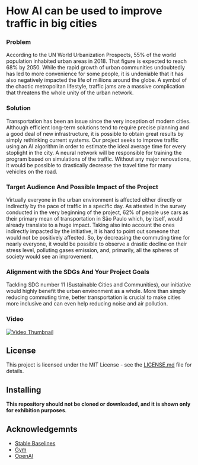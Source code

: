 # How AI can be used to improve traffic in big cities

### Problem
According to the UN World Urbanization Prospects, 55% of the world population inhabited urban areas in 2018. That figure is expected to reach 68% by 2050. While the rapid growth of urban communities undoubtedly has led to more convenience for some people, it is undeniable that it has also negatively impacted the life of millions around the globe. A symbol of the chaotic metropolitan lifestyle, traffic jams are a massive complication that threatens the whole unity of the urban network.

### Solution
Transportation has been an issue since the very inception of modern cities. Although efficient long-term solutions tend to require precise planning and a good deal of new infrastructure, it is possible to obtain great results by simply rethinking current systems. Our project seeks to improve traffic using an AI algorithm in order to estimate the ideal average time for every stoplight in the city. A neural network will be responsible for training the program based on simulations of the traffic. Without any major renovations, it would be possible to drastically decrease the travel time for many vehicles on the road.

### Target Audience And Possible Impact of the Project
Virtually everyone in the urban environment is affected either directly or indirectly by the pace of traffic in a specific day. As attested in the survey conducted in the very beginning of the project, 62% of people use cars as their primary mean of transportation in São Paulo which, by itself, would already translate to a huge impact. Taking also into account the ones indirectly impacted by the initiative, it is hard to point out someone that would not be positively affected. So, by decreasing the commuting time for nearly everyone, it would be possible to observe a drastic decline on their stress level, polluting gases emission, and, primarily, all the spheres of society would see an improvement.

### Alignment with the SDGs And Your Project Goals
Tackling SDG number 11 (Sustainable Cities and Communities), our initiative would highly benefit the urban environment as a whole. More than simply reducing commuting time, better transportation is crucial to make cities more inclusive and can even help reducing noise and air pollution.

### Video
[![Video Thumbnail](https://img.youtube.com/vi/6CjnweR4D6o/0.jpg)](https://www.youtube.com/watch?v=6CjnweR4D6o)

## License
This project is licensed under the MIT License - see the [LICENSE.md](https://github.com/robozatiTemp/steam-3f-06/blob/master/LICENSE.md) file for details.

## Installing
**This repository should not be cloned or downloaded, and it is shown only for exhibition purposes**.

## Acknowledgemnts
- [Stable Baselines](https://github.com/hill-a/stable-baselines)
- [Gym](https://github.com/openai/gym)
- [OpenAI](https://openai.com/)
